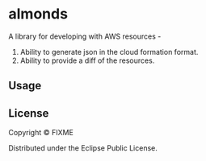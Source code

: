 # almonds

A library for developing with AWS resources -

1) Ability to generate json in the cloud formation format.
2) Ability to provide a diff of the resources.

## Usage


## License

Copyright ©  FIXME

Distributed under the Eclipse Public License.
